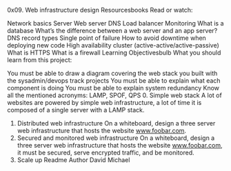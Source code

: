 0x09. Web infrastructure design
Resourcesbooks
Read or watch:

Network basics
Server
Web server
DNS
Load balancer
Monitoring
What is a database
What’s the difference between a web server and an app server?
DNS record types
Single point of failure
How to avoid downtime when deploying new code
High availability cluster (active-active/active-passive)
What is HTTPS
What is a firewall
Learning Objectivesbulb
What you should learn from this project:

You must be able to draw a diagram covering the web stack you built with the sysadmin/devops track projects
You must be able to explain what each component is doing
You must be able to explain system redundancy
Know all the mentioned acronyms: LAMP, SPOF, QPS
0. Simple web stack
A lot of websites are powered by simple web infrastructure, a lot of time it is composed of a single server with a LAMP stack.
1. Distributed web infrastructure
On a whiteboard, design a three server web infrastructure that hosts the website www.foobar.com.
2. Secured and monitored web infrastructure
On a whiteboard, design a three server web infrastructure that hosts the website www.foobar.com, it must be secured, serve encrypted traffic, and be monitored.
3. Scale up
Readme
Author David Michael
